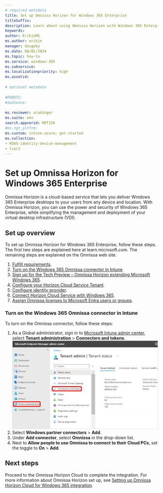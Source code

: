```yaml
---
# required metadata
title: Set up Omnissa Horizon for Windows 365 Enterprise
titleSuffix:
description: Learn about using Omnissa Horizon with Windows 365 Enterprise.
keywords:
author: ErikjeMS  
ms.author: erikje
manager: dougeby
ms.date: 08/01/2024
ms.topic: how-to
ms.service: windows-365
ms.subservice:
ms.localizationpriority: high
ms.assetid: 

# optional metadata

#ROBOTS:
#audience:

ms.reviewer: aradinger    
ms.suite: ems
search.appverid: MET150
#ms.tgt_pltfrm:
ms.custom: intune-azure; get-started
ms.collection:
- M365-identity-device-management
- tier2
---
```


# Set up Omnissa Horizon for Windows 365 Enterprise

Omnissa Horizon is a cloud-based service that lets you deliver Windows 365 Enterprise desktops to your users from any device and location. With Omnissa Horizon, you can use the power and security of Windows 365 Enterprise, while simplifying the management and deployment of your virtual desktop infrastructure (VDI).

## Set up overview

To set up Omnissa Horizon for Windows 365 Enterprise, follow these steps. The first two steps are explained here at learn.microsoft.com. The remaining steps are explained on the Omnissa web site.

1. [Fulfill requirements](requirements-vmware-horizon.md).
2. [Turn on the Windows 365 Omnissa connector in Intune](#turn-on-the-windows-365-omnissa-connector-in-intune).
3. [Sign up for the Tech Preview – Omnissa Horizon extending Microsoft Windows 365](https://www.omnissa.com/learn/1733900_REG.html).
4. [Configure your Horizon Cloud Service Tenant](https://go.microsoft.com/fwlink/?linkid=2242843).
5. [Configure identity provider](https://go.microsoft.com/fwlink/?linkid=2242843).
6. [Connect Horizon Cloud Service with Windows 365](https://go.microsoft.com/fwlink/?linkid=2242843).
7. [Assign Omnissa licenses to Microsoft Entra users or groups](https://go.microsoft.com/fwlink/?linkid=2242843).

### Turn on the Windows 365 Omnissa connector in Intune

To turn on the Omnissa connector, follow these steps:

1. As a Global administrator, sign in to [Microsoft Intune admin center](https://go.microsoft.com/fwlink/?linkid=2109431), select **Tenant administration** > **Connectors and tokens**.
![Screenshot of navigating to Connectors and tokens.](./media/set-up-citrix/connectors-tokens.png)
2. Select **Windows partner connectors** > **Add**.
3. Under **Add connector**, select **Omnissa** in the drop-down list.
4. Next to **Allow people to use Omnissa to connect to their Cloud PCs**, set the toggle to **On** > **Add**.

<!-- ########################## -->
## Next steps

Proceed to the Omnissa Horizon Cloud to complete the integration. For more information about Omnissa Horizon set up, see [Setting up Omnissa Horizon Cloud for Windows 365 integration](https://go.microsoft.com/fwlink/?linkid=2242843).
